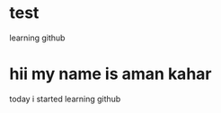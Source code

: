 # test
learning github
<h1> hii my name is aman kahar </h1>
<p> today i started learning github </p>
